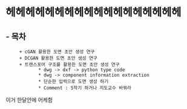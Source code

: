 # 헤헤헤헤헤헤헤헤헤헤헤헤헤헤헤헤헤헤
##  - 목차
         + cGAN 활용한 도면 초안 생성 연구
         + DCGAN 활용한 도면 초안 생성 연구
         + 트랜스포머 구조를 활용한 도면 초안 생성 연구
                * dwg -> dxf -> python type code
                * dwg -> component information extraction
                * 단순한 입력으로 도면 생성 하기 
                * Comment : 5학기 하거나 지도교수 바꿔라
이거 한달안에 어케함

